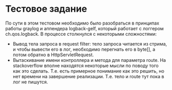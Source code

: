 # Тестовое задание

По сути в этом тестовом необходимо было разобраться в принципах работы graylog и аппендера logback-gelf, который работает с логгером ch.qos.logback.
В процессе столкнулся с некоторыми сложностями:
* Вывод тела запроса в request filter: тело запроса читается из стрима, и чтобы вывести его в лог, необходимо перегнать его в byte[], а потом обратно в HttpServletRequest.
* Вытаскивание имени контроллера и метода для параметра route. На stackoverflow вполне находятся некоторые мысли по поводу того как это сделать.
Т.е. есть примерное понимание как это решить, но нет времени на завершение реализации. Т.е. тело и route тут пока в лог не пишутся.